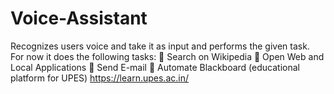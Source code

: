 # Voice-Assistant
 Recognizes users voice and take it as input and performs the given task.  For now it does the following tasks:  Search on Wikipedia  Open Web and Local Applications  Send E-mail  Automate Blackboard (educational platform for UPES) https://learn.upes.ac.in/
